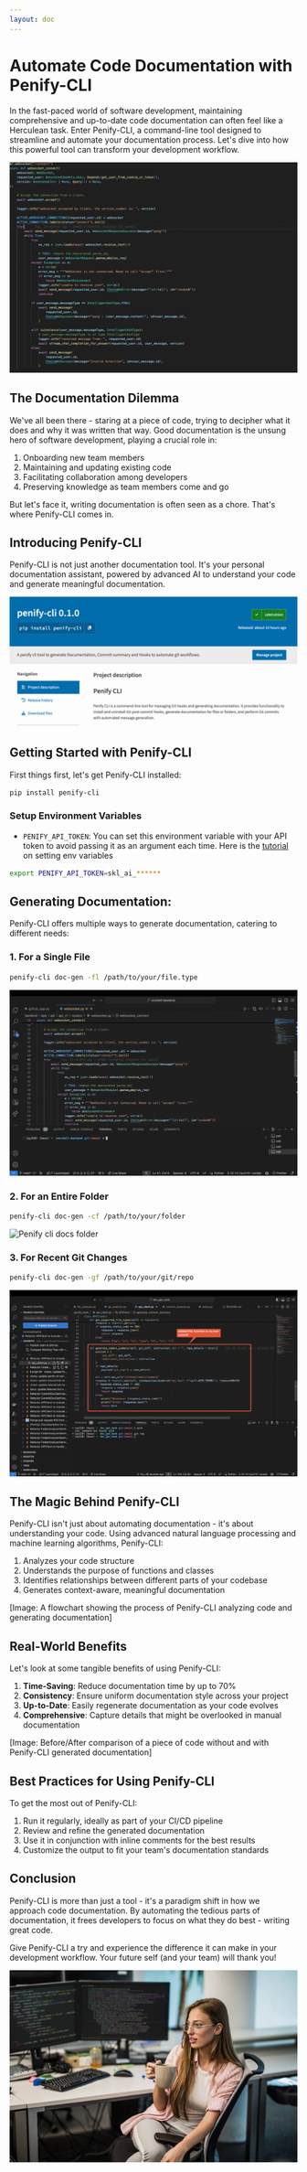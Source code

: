 ```yaml
---
layout: doc
---
```


# Automate Code Documentation with Penify-CLI

In the fast-paced world of software development, maintaining comprehensive and up-to-date code documentation can often feel like a Herculean task. Enter Penify-CLI, a command-line tool designed to streamline and automate your documentation process. Let's dive into how this powerful tool can transform your development workflow.

![Penify code docs](../public/images/code-docs.gif)

## The Documentation Dilemma

We've all been there - staring at a piece of code, trying to decipher what it does and why it was written that way. Good documentation is the unsung hero of software development, playing a crucial role in:

1. Onboarding new team members
2. Maintaining and updating existing code
3. Facilitating collaboration among developers
4. Preserving knowledge as team members come and go

But let's face it, writing documentation is often seen as a chore. That's where Penify-CLI comes in.

## Introducing Penify-CLI

Penify-CLI is not just another documentation tool. It's your personal documentation assistant, powered by advanced AI to understand your code and generate meaningful documentation.

![Penify cli docs](../public/images/pypi-penify-cli.png)

## Getting Started with Penify-CLI

First things first, let's get Penify-CLI installed:

```bash
pip install penify-cli
```

### Setup Environment Variables

- `PENIFY_API_TOKEN`: You can set this environment variable with your API token to avoid passing it as an argument each time. Here is the [tutorial](https://docs.penify.dev/docs/Creating-API-Keys-in-Penify.html) on setting env variables

```bash
export PENIFY_API_TOKEN=skl_ai_******
```

## Generating Documentation:

Penify-CLI offers multiple ways to generate documentation, catering to different needs:

### 1. For a Single File

```bash
penify-cli doc-gen -fl /path/to/your/file.type
```

![Penify cli docs](../public/images/penify-cli-file-doc-gen.gif)

### 2. For an Entire Folder

```bash
penify-cli doc-gen -cf /path/to/your/folder
```

![Penify cli docs folder](../public/images/penify-cli-dir-doc-gen.gif)

### 3. For Recent Git Changes

```bash
penify-cli doc-gen -gf /path/to/your/git/repo
```

![Penify cli git docs folder](../public/images/penify-cli-git-doc-gen.gif)

## The Magic Behind Penify-CLI

Penify-CLI isn't just about automating documentation - it's about understanding your code. Using advanced natural language processing and machine learning algorithms, Penify-CLI:

1. Analyzes your code structure
2. Understands the purpose of functions and classes
3. Identifies relationships between different parts of your codebase
4. Generates context-aware, meaningful documentation

[Image: A flowchart showing the process of Penify-CLI analyzing code and generating documentation]

## Real-World Benefits

Let's look at some tangible benefits of using Penify-CLI:

1. **Time-Saving**: Reduce documentation time by up to 70%
2. **Consistency**: Ensure uniform documentation style across your project
3. **Up-to-Date**: Easily regenerate documentation as your code evolves
4. **Comprehensive**: Capture details that might be overlooked in manual documentation

[Image: Before/After comparison of a piece of code without and with Penify-CLI generated documentation]

## Best Practices for Using Penify-CLI

To get the most out of Penify-CLI:

1. Run it regularly, ideally as part of your CI/CD pipeline
2. Review and refine the generated documentation
3. Use it in conjunction with inline comments for the best results
4. Customize the output to fit your team's documentation standards

## Conclusion

Penify-CLI is more than just a tool - it's a paradigm shift in how we approach code documentation. By automating the tedious parts of documentation, it frees developers to focus on what they do best - writing great code.

Give Penify-CLI a try and experience the difference it can make in your development workflow. Your future self (and your team) will thank you!

![Relaxed Dev](../public/images/relaxed-developer.jpg)